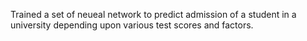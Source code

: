 Trained a set of neueal network to predict admission of a student in a university depending upon various test scores and factors.
